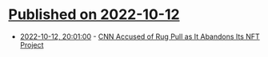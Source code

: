 # [Published on 2022-10-12](index.md)

* [2022-10-12, 20:01:00](https://news.slashdot.org/story/22/10/12/1643229/cnn-accused-of-rug-pull-as-it-abandons-its-nft-project?utm_source=rss1.0mainlinkanon&utm_medium=feed) - [CNN Accused of Rug Pull as It Abandons Its NFT Project](https://news.slashdot.org/story/22/10/12/1643229/cnn-accused-of-rug-pull-as-it-abandons-its-nft-project?utm_source=rss1.0mainlinkanon&utm_medium=feed)
